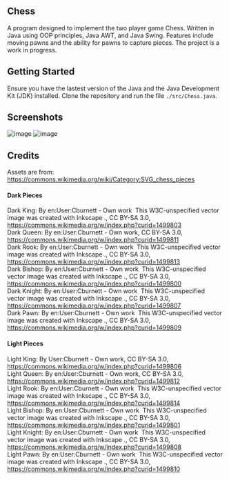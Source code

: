 ## Chess
A program designed to implement the two player game Chess. Written in Java using OOP principles, Java AWT, and Java Swing. Features include moving pawns and the ability for pawns to capture pieces. The project is a work in progress. 

## Getting Started
Ensure you have the lastest version of the Java and the Java Development Kit (JDK) installed. Clone the repository and run the file `./src/Chess.java`.

## Screenshots
![image](https://user-images.githubusercontent.com/87340790/153069512-5a5a2e81-d907-4ce7-97e5-9edf398e8293.png)
![image](https://user-images.githubusercontent.com/87340790/153069833-5d34efdc-540a-42e6-9cb0-5d38e431b71b.png)



## Credits
Assets are from: https://commons.wikimedia.org/wiki/Category:SVG_chess_pieces <br />

#### Dark Pieces
Dark King: By en:User:Cburnett - Own work  This W3C-unspecified vector image was created with Inkscape ., CC BY-SA 3.0, https://commons.wikimedia.org/w/index.php?curid=1499803 <br />
Dark Queen: By en:User:Cburnett - Own work, CC BY-SA 3.0, https://commons.wikimedia.org/w/index.php?curid=1499811 <br />
Dark Rook: By en:User:Cburnett - Own work  This W3C-unspecified vector image was created with Inkscape ., CC BY-SA 3.0, https://commons.wikimedia.org/w/index.php?curid=1499813 <br />
Dark Bishop: By en:User:Cburnett - Own work  This W3C-unspecified vector image was created with Inkscape ., CC BY-SA 3.0, https://commons.wikimedia.org/w/index.php?curid=1499800 <br />
Dark Knight: By en:User:Cburnett - Own work  This W3C-unspecified vector image was created with Inkscape ., CC BY-SA 3.0, https://commons.wikimedia.org/w/index.php?curid=1499807 <br />
Dark Pawn: By en:User:Cburnett - Own work  This W3C-unspecified vector image was created with Inkscape ., CC BY-SA 3.0, https://commons.wikimedia.org/w/index.php?curid=1499809 <br />

#### Light Pieces
Light King: By User:Cburnett - Own work, CC BY-SA 3.0, https://commons.wikimedia.org/w/index.php?curid=1499806 <br />
Light Queen: By en:User:Cburnett - Own work, CC BY-SA 3.0, https://commons.wikimedia.org/w/index.php?curid=1499812 <br />
Light Rook: By en:User:Cburnett - Own work  This W3C-unspecified vector image was created with Inkscape ., CC BY-SA 3.0, https://commons.wikimedia.org/w/index.php?curid=1499814 <br />
Light Bishop: By en:User:Cburnett - Own work  This W3C-unspecified vector image was created with Inkscape ., CC BY-SA 3.0, https://commons.wikimedia.org/w/index.php?curid=1499801 <br />
Light Knight: By en:User:Cburnett - Own work  This W3C-unspecified vector image was created with Inkscape ., CC BY-SA 3.0, https://commons.wikimedia.org/w/index.php?curid=1499808 <br />
Light Pawn: By en:User:Cburnett - Own work  This W3C-unspecified vector image was created with Inkscape ., CC BY-SA 3.0, https://commons.wikimedia.org/w/index.php?curid=1499810
